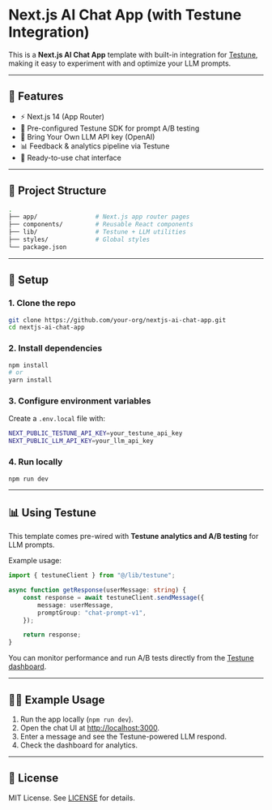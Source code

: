 # Next.js AI Chat App (with Testune Integration)

This is a **Next.js AI Chat App** template with built-in integration for [Testune](https://testune.xyz), making it easy to experiment with and optimize your LLM prompts.

---

## 🚀 Features

-   ⚡ Next.js 14 (App Router)
-   📝 Pre-configured Testune SDK for prompt A/B testing
-   🔑 Bring Your Own LLM API key (OpenAI)
-   📊 Feedback & analytics pipeline via Testune
-   💬 Ready-to-use chat interface

---

## 📂 Project Structure

```bash
.
├── app/                # Next.js app router pages
├── components/         # Reusable React components
├── lib/                # Testune + LLM utilities
├── styles/             # Global styles
└── package.json
```

---

## 🔧 Setup

### 1. Clone the repo

```bash
git clone https://github.com/your-org/nextjs-ai-chat-app.git
cd nextjs-ai-chat-app
```

### 2. Install dependencies

```bash
npm install
# or
yarn install
```

### 3. Configure environment variables

Create a `.env.local` file with:

```bash
NEXT_PUBLIC_TESTUNE_API_KEY=your_testune_api_key
NEXT_PUBLIC_LLM_API_KEY=your_llm_api_key
```

### 4. Run locally

```bash
npm run dev
```

---

## 📊 Using Testune

This template comes pre-wired with **Testune analytics and A/B testing** for LLM prompts.

Example usage:

```ts
import { testuneClient } from "@/lib/testune";

async function getResponse(userMessage: string) {
	const response = await testuneClient.sendMessage({
		message: userMessage,
		promptGroup: "chat-prompt-v1",
	});

	return response;
}
```

You can monitor performance and run A/B tests directly from the [Testune dashboard](https://testune.xyz).

---

## 🧑‍💻 Example Usage

1. Run the app locally (`npm run dev`).
2. Open the chat UI at [http://localhost:3000](http://localhost:3000).
3. Enter a message and see the Testune-powered LLM respond.
4. Check the dashboard for analytics.

---

## 📜 License

MIT License. See [LICENSE](./LICENSE) for details.
